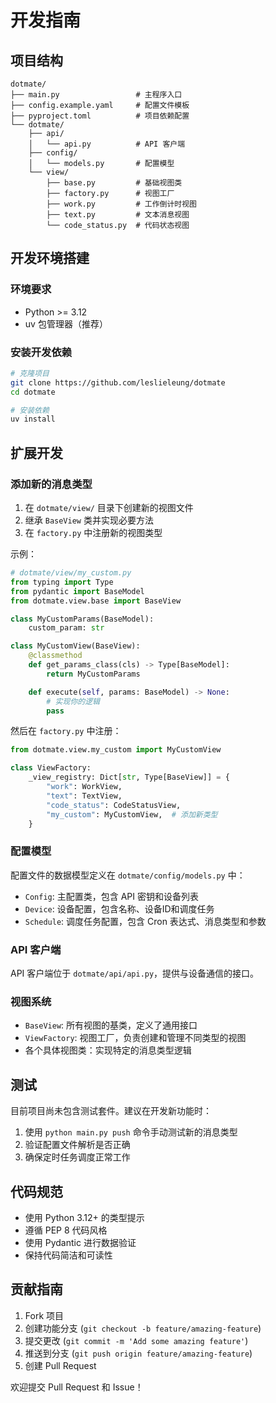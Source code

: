 # 开发指南

## 项目结构

```
dotmate/
├── main.py                 # 主程序入口
├── config.example.yaml     # 配置文件模板
├── pyproject.toml          # 项目依赖配置
└── dotmate/
    ├── api/
    │   └── api.py          # API 客户端
    ├── config/
    │   └── models.py       # 配置模型
    └── view/
        ├── base.py         # 基础视图类
        ├── factory.py      # 视图工厂
        ├── work.py         # 工作倒计时视图
        ├── text.py         # 文本消息视图
        └── code_status.py  # 代码状态视图
```

## 开发环境搭建

### 环境要求
- Python >= 3.12
- uv 包管理器（推荐）

### 安装开发依赖
```bash
# 克隆项目
git clone https://github.com/leslieleung/dotmate
cd dotmate

# 安装依赖
uv install
```

## 扩展开发

### 添加新的消息类型

1. 在 `dotmate/view/` 目录下创建新的视图文件
2. 继承 `BaseView` 类并实现必要方法
3. 在 `factory.py` 中注册新的视图类型

示例：
```python
# dotmate/view/my_custom.py
from typing import Type
from pydantic import BaseModel
from dotmate.view.base import BaseView

class MyCustomParams(BaseModel):
    custom_param: str

class MyCustomView(BaseView):
    @classmethod
    def get_params_class(cls) -> Type[BaseModel]:
        return MyCustomParams

    def execute(self, params: BaseModel) -> None:
        # 实现你的逻辑
        pass
```

然后在 `factory.py` 中注册：
```python
from dotmate.view.my_custom import MyCustomView

class ViewFactory:
    _view_registry: Dict[str, Type[BaseView]] = {
        "work": WorkView,
        "text": TextView,
        "code_status": CodeStatusView,
        "my_custom": MyCustomView,  # 添加新类型
    }
```

### 配置模型

配置文件的数据模型定义在 `dotmate/config/models.py` 中：

- `Config`: 主配置类，包含 API 密钥和设备列表
- `Device`: 设备配置，包含名称、设备ID和调度任务
- `Schedule`: 调度任务配置，包含 Cron 表达式、消息类型和参数

### API 客户端

API 客户端位于 `dotmate/api/api.py`，提供与设备通信的接口。

### 视图系统

- `BaseView`: 所有视图的基类，定义了通用接口
- `ViewFactory`: 视图工厂，负责创建和管理不同类型的视图
- 各个具体视图类：实现特定的消息类型逻辑

## 测试

目前项目尚未包含测试套件。建议在开发新功能时：

1. 使用 `python main.py push` 命令手动测试新的消息类型
2. 验证配置文件解析是否正确
3. 确保定时任务调度正常工作

## 代码规范

- 使用 Python 3.12+ 的类型提示
- 遵循 PEP 8 代码风格
- 使用 Pydantic 进行数据验证
- 保持代码简洁和可读性

## 贡献指南

1. Fork 项目
2. 创建功能分支 (`git checkout -b feature/amazing-feature`)
3. 提交更改 (`git commit -m 'Add some amazing feature'`)
4. 推送到分支 (`git push origin feature/amazing-feature`)
5. 创建 Pull Request

欢迎提交 Pull Request 和 Issue！